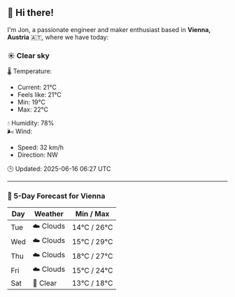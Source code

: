 ## 👋 Hi there!

I'm Jon, a passionate engineer and maker enthusiast based in **Vienna, Austria** 🇦🇹, where we have today:

### ☀️ Clear sky 

🌡️ Temperature: 
* Current: 21°C
* Feels like: 21°C
* Min: 19°C 
* Max: 22°C  

💧 Humidity: 78%  
🌬️ Wind: 
* Speed: 32 km/h 
* Direction: NW  

🕒 Updated: 2025-06-16 06:27 UTC

---

### 📅 5-Day Forecast for Vienna

| Day | Weather | Min / Max |
|-----|---------|------------|
| Tue | ☁️ Clouds | 14°C / 26°C |
| Wed | ☁️ Clouds | 15°C / 29°C |
| Thu | ☁️ Clouds | 18°C / 27°C |
| Fri | ☁️ Clouds | 15°C / 24°C |
| Sat | 🌙 Clear | 13°C / 18°C |
